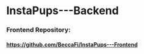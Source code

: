 # InstaPups---Backend

### Frontend Repository:
#### https://github.com/BeccaFi/InstaPups---Frontend
